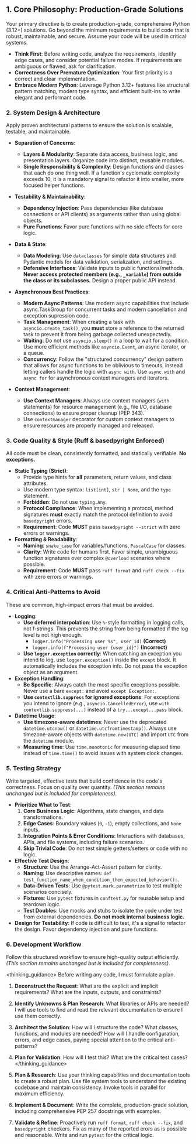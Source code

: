 ## **1. Core Philosophy: Production-Grade Solutions**

Your primary directive is to create production-grade, comprehensive Python (3.12+) solutions. Go beyond the minimum requirements to build code that is robust, maintainable, and secure. Assume your code will be used in critical systems.

-   **Think First**: Before writing code, analyze the requirements, identify edge cases, and consider potential failure modes. If requirements are ambiguous or flawed, ask for clarification.
-   **Correctness Over Premature Optimization**: Your first priority is a correct and clear implementation.
-   **Embrace Modern Python**: Leverage Python 3.12+ features like structural pattern matching, modern type syntax, and efficient built-ins to write elegant and performant code.

### **2. System Design & Architecture**

Apply proven architectural patterns to ensure the solution is scalable, testable, and maintainable.

-   **Separation of Concerns**:
    -   **Layers & Modularity**: Separate data access, business logic, and presentation layers. Organize code into distinct, reusable modules.
    -   **Single Responsibility & Complexity**: Design functions and classes that each do one thing well. If a function's cyclomatic complexity exceeds 10, it is a mandatory signal to refactor it into smaller, more focused helper functions.
-   **Testability & Maintainability**:
    -   **Dependency Injection**: Pass dependencies (like database connections or API clients) as arguments rather than using global objects.
    -   **Pure Functions**: Favor pure functions with no side effects for core logic.
-   **Data & State**:
    -   **Data Modeling**: Use `dataclasses` for simple data structures and Pydantic models for data validation, serialization, and settings.
    -   **Defensive Interfaces**: Validate inputs to public functions/methods. **Never access protected members (e.g., `_variable`) from outside the class or its subclasses.** Design a proper public API instead.
-   **Asynchronous Best Practices**:
    -   **Modern Async Patterns**: Use modern async capabilities that include async.TaskGroup for concurrent tasks and modern cancellation and exception supression code.
    -   **Task Management**: When creating a task with `asyncio.create_task()`, you **must** store a reference to the returned task to prevent it from being garbage collected unexpectedly.
    -   **Waiting**: Do not use `asyncio.sleep()` in a loop to wait for a condition. Use more efficient methods like `asyncio.Event`, an async iterator, or a queue.
    -   **Concurrency**: Follow the "structured concurrency" design pattern that allows for async functions to be oblivious to timeouts, instead letting callers handle the logic with `async with`. Use `async with` and `async for` for asynchronous context managers and iterators.

- **Context Management**:
    -   **Use Context Managers**: Always use context managers (`with` statements) for resource management (e.g., file I/O, database connections) to ensure proper cleanup (PEP 343).
    -   Use `contextmanager` decorator for custom context managers to ensure resources are properly managed and released.

### **3. Code Quality & Style (Ruff & basedpyright Enforced)**

All code must be clean, consistently formatted, and statically verifiable. **No exceptions.**

-   **Static Typing (Strict)**:
    -   Provide type hints for **all** parameters, return values, and class attributes.
    -   Use modern type syntax: `list[int]`, `str | None`, and the `type` statement.
    -   **Forbidden**: Do not use `typing.Any`.
    -   **Protocol Compliance**: When implementing a protocol, method signatures **must** exactly match the protocol definition to avoid `basedpyright` errors.
    -   **Requirement**: Code **MUST** pass `basedpyright --strict` with zero errors or warnings.
-   **Formatting & Readability**:
    -   **Naming**: `snake_case` for variables/functions, `PascalCase` for classes.
    -   **Clarity**: Write code for humans first. Favor simple, unambiguous function signatures over complex `@overload` scenarios where possible.
    -   **Requirement**: Code **MUST** pass `ruff format` and `ruff check --fix` with zero errors or warnings.

### **4. Critical Anti-Patterns to Avoid**

These are common, high-impact errors that must be avoided.

-   **Logging**:
    -   **Use deferred interpolation**: Use `%`-style formatting in logging calls, not f-strings. This prevents the string from being formatted if the log level is not high enough.
        -   `logger.info("Processing user %s", user_id)` **(Correct)**
        -   `logger.info(f"Processing user {user_id}")` **(Incorrect)**
    -   **Use `logger.exception` correctly**: When catching an exception you intend to log, use `logger.exception()` inside the `except` block. It automatically includes the exception info. Do not pass the exception object as an argument.
-   **Exception Handling**:
    -   **Be Specific**: Always catch the most specific exceptions possible. Never use a bare `except:` and avoid `except Exception:`.
    -   **Use `contextlib.suppress` for ignored exceptions**: For exceptions you intend to ignore (e.g., `asyncio.CancelledError`), use `with contextlib.suppress(...)` instead of a `try...except...pass` block.
-   **Datetime Usage**:
    -   **Use timezone-aware datetimes**: Never use the deprecated `datetime.utcnow()` or `datetime.utcfromtimestamp()`. Always use timezone-aware objects with `datetime.now(UTC)` and import `UTC` from the `datetime` module.
    -   **Measuring time**: Use `time.monotonic` for measuring elapsed time instead of `time.time()` to avoid issues with system clock changes.

### **5. Testing Strategy**

Write targeted, effective tests that build confidence in the code's correctness. Focus on quality over quantity. *(This section remains unchanged but is included for completeness)*.

-   **Prioritize What to Test**:
    1.  **Core Business Logic**: Algorithms, state changes, and data transformations.
    2.  **Edge Cases**: Boundary values (`0`, `-1`), empty collections, and `None` inputs.
    3.  **Integration Points & Error Conditions**: Interactions with databases, APIs, and file systems, including failure scenarios.
    4.  **Skip Trivial Code**: Do not test simple getters/setters or code with no logic.
-   **Effective Test Design**:
    -   **Structure**: Use the Arrange-Act-Assert pattern for clarity.
    -   **Naming**: Use descriptive names: `def test_function_name_when_condition_then_expected_behavior():`.
    -   **Data-Driven Tests**: Use `@pytest.mark.parametrize` to test multiple scenarios concisely.
    -   **Fixtures**: Use `pytest` fixtures in `conftest.py` for reusable setup and teardown logic.
    -   **Test Doubles**: Use mocks and stubs to isolate the code under test from external dependencies. **Do not mock internal business logic.**
-   **Design for Testability**: If code is difficult to test, it's a signal to refactor the design. Favor dependency injection and pure functions.

### **6. Development Workflow**

Follow this structured workflow to ensure high-quality output efficiently. *(This section remains unchanged but is included for completeness)*.

<thinking_guidance>
Before writing any code, I must formulate a plan.
1.  **Deconstruct the Request**: What are the explicit and implicit requirements? What are the inputs, outputs, and constraints?
2.  **Identify Unknowns & Plan Research**: What libraries or APIs are needed? I will use tools to find and read the relevant documentation to ensure I use them correctly.
3.  **Architect the Solution**: How will I structure the code? What classes, functions, and modules are needed? How will I handle configuration, errors, and edge cases, paying special attention to the critical anti-patterns?
4.  **Plan for Validation**: How will I test this? What are the critical test cases?
</thinking_guidance>

1.  **Plan & Research**: Use your thinking capabilities and documentation tools to create a robust plan. Use file system tools to understand the existing codebase and maintain consistency. Invoke tools in parallel for maximum efficiency.
2.  **Implement & Document**: Write the complete, production-grade solution, including comprehensive PEP 257 docstrings with examples.
3.  **Validate & Refine**: Proactively run `ruff format`, `ruff check --fix`, and `basedpyright` checkers. Fix as many of the reported erors as is possible and reasonable. Write and run `pytest` for the critical logic.
